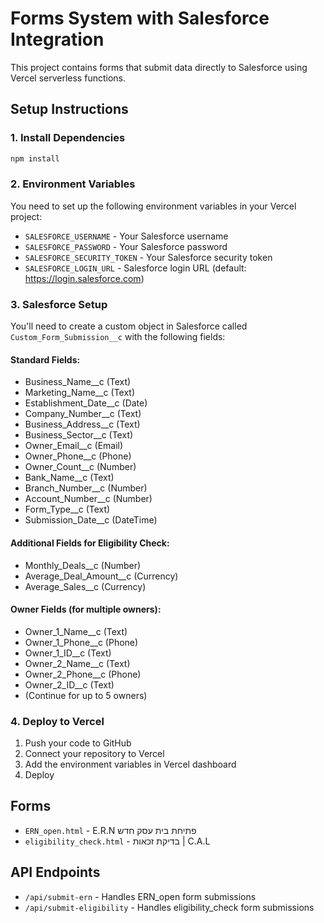 # Forms System with Salesforce Integration

This project contains forms that submit data directly to Salesforce using Vercel serverless functions.

## Setup Instructions

### 1. Install Dependencies
```bash
npm install
```

### 2. Environment Variables
You need to set up the following environment variables in your Vercel project:

- `SALESFORCE_USERNAME` - Your Salesforce username
- `SALESFORCE_PASSWORD` - Your Salesforce password  
- `SALESFORCE_SECURITY_TOKEN` - Your Salesforce security token
- `SALESFORCE_LOGIN_URL` - Salesforce login URL (default: https://login.salesforce.com)

### 3. Salesforce Setup
You'll need to create a custom object in Salesforce called `Custom_Form_Submission__c` with the following fields:

#### Standard Fields:
- Business_Name__c (Text)
- Marketing_Name__c (Text)
- Establishment_Date__c (Date)
- Company_Number__c (Text)
- Business_Address__c (Text)
- Business_Sector__c (Text)
- Owner_Email__c (Email)
- Owner_Phone__c (Phone)
- Owner_Count__c (Number)
- Bank_Name__c (Text)
- Branch_Number__c (Number)
- Account_Number__c (Number)
- Form_Type__c (Text)
- Submission_Date__c (DateTime)

#### Additional Fields for Eligibility Check:
- Monthly_Deals__c (Number)
- Average_Deal_Amount__c (Currency)
- Average_Sales__c (Currency)

#### Owner Fields (for multiple owners):
- Owner_1_Name__c (Text)
- Owner_1_Phone__c (Phone)
- Owner_1_ID__c (Text)
- Owner_2_Name__c (Text)
- Owner_2_Phone__c (Phone)
- Owner_2_ID__c (Text)
- (Continue for up to 5 owners)

### 4. Deploy to Vercel
1. Push your code to GitHub
2. Connect your repository to Vercel
3. Add the environment variables in Vercel dashboard
4. Deploy

## Forms
- `ERN_open.html` - E.R.N פתיחת בית עסק חדש
- `eligibility_check.html` - בדיקת זכאות | C.A.L

## API Endpoints
- `/api/submit-ern` - Handles ERN_open form submissions
- `/api/submit-eligibility` - Handles eligibility_check form submissions 